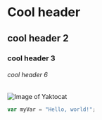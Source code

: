 # Cool header
## cool header 2
### cool header 3 

###### cool header 6

![Image of Yaktocat](https://octodex.github.com/images/yaktocat.png)

``` javascript
var myVar = "Hello, world!";
```
